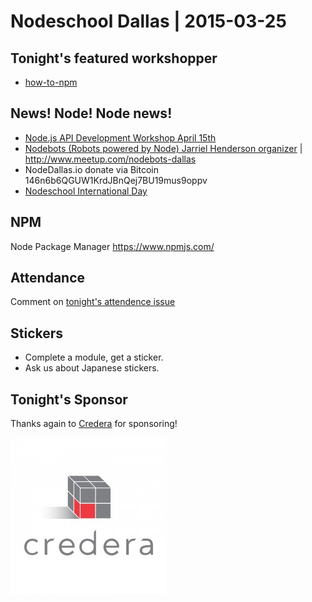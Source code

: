 # Nodeschool Dallas | 2015-03-25

## Tonight's featured workshopper

- [how-to-npm](https://github.com/npm/how-to-npm)

## News! Node! Node news!

- [Node.js API Development Workshop April 15th](https://www.eventbrite.com/e/nodejs-api-development-workshop-tickets-16209353613)
- [Nodebots (Robots powered by Node) Jarriel Henderson organizer](http://nodebots.io/) | http://www.meetup.com/nodebots-dallas
- NodeDallas.io donate via Bitcoin 146n6b6QGUW1KrdJBnQej7BU19mus9oppv
- [Nodeschool International Day](https://github.com/nodeschool/international-day)

## NPM
Node Package Manager
https://www.npmjs.com/

## Attendance

Comment on [tonight's attendence issue](https://github.com/nodeschool/dallas/issues/44)

## Stickers

- Complete a module, get a sticker.
- Ask us about Japanese stickers.

## Tonight's Sponsor

Thanks again to [Credera](http://www.credera.com) for sponsoring!

![Credera Logo](../assets/images/credera-logo.jpg)
